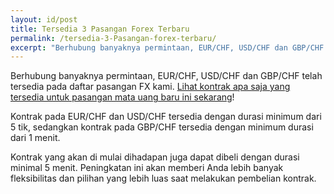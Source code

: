 ```yaml
---
layout: id/post
title: Tersedia 3 Pasangan Forex Terbaru
permalink: /tersedia-3-Pasangan-forex-terbaru/
excerpt: "Berhubung banyaknya permintaan, EUR/CHF, USD/CHF dan GBP/CHF telah tersedia pada daftar pasangan FX kami. Lihat kontrak apa saja yang tersedia untuk pasangan mata uang baru ini sekarang..."  
---
```



Berhubung banyaknya permintaan, EUR/CHF, USD/CHF dan GBP/CHF telah tersedia pada daftar pasangan FX kami. [Lihat kontrak apa saja yang tersedia untuk pasangan mata uang baru ini sekarang](https://www.binary.com/d/trade.cgi?market=forex&time=5m&form_name=risefall&expiry_type=duration&amount_type=payout&H=S0P&currency=USD&underlying_symbol=frxEURCHF&amount=100&date_start=now&type=CALL&L=S0P&l=ID&utm_source=blog&utm_medium=social&utm_campaign=whatsnew)!

Kontrak pada EUR/CHF dan USD/CHF tersedia dengan durasi minimum dari 5 tik, sedangkan kontrak pada GBP/CHF tersedia dengan minimum durasi dari 1 menit.

Kontrak yang akan di mulai dihadapan juga dapat dibeli dengan durasi minimal 5 menit. Peningkatan ini akan memberi Anda lebih banyak fleksibilitas dan pilihan yang lebih luas saat melakukan pembelian kontrak.
